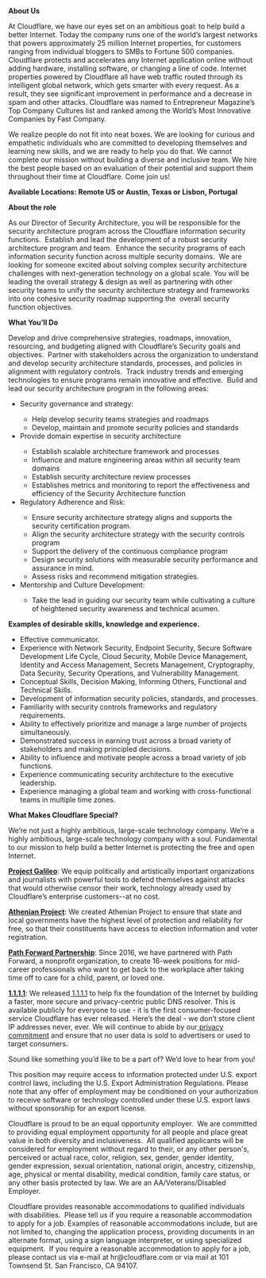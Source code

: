 <div class="content-intro">
	<div><strong>About Us</strong></div>
	<div>
		<p><span style="font-weight: 400;">At Cloudflare, we have our eyes set on an ambitious goal: to help build a better Internet. Today the company runs one of the world’s largest networks that powers approximately 25 million Internet properties, for customers ranging from individual bloggers to SMBs to Fortune 500 companies. Cloudflare protects and accelerates any Internet application online without adding hardware, installing software, or changing a line of code. Internet properties powered by Cloudflare all have web traffic routed through its intelligent global network, which gets smarter with every request. As a result, they see significant improvement in performance and a decrease in spam and other attacks. Cloudflare was named to Entrepreneur Magazine’s Top Company Cultures list and ranked among the World’s Most Innovative Companies by Fast Company.</span><span style="font-weight: 400;">&nbsp;</span></p>
		<p><span style="font-weight: 400;">We realize people do not fit into neat boxes. We are looking for curious and empathetic individuals who are committed to developing themselves and learning new skills, and we are ready to help you do that. We cannot complete our mission without building a diverse and inclusive team. We hire the best people based on an evaluation of their potential and support them throughout their time at Cloudflare. Come join us!&nbsp;</span></p>
	</div>
</div>
<p><strong>Available Locations: Remote US or Austin, Texas or Lisbon, Portugal</strong></p>
<p><strong>About the role&nbsp;</strong></p>
<p>As our Director of Security Architecture, you will be responsible for the security architecture program across the Cloudflare information security functions.&nbsp; Establish and lead the development of a robust security architecture program and team.&nbsp; Enhance the security programs of each information security function across multiple security domains.&nbsp; We are looking for someone excited about solving complex security architecture challenges with next-generation technology on a global scale. You will be leading the overall strategy &amp; design as well as partnering with other security teams to unify the security architecture strategy and frameworks into one cohesive security roadmap supporting the&nbsp; overall security function objectives.</p>
<p><strong>What You’ll Do</strong></p>
<p>Develop and drive comprehensive strategies, roadmaps, innovation, resourcing, and budgeting aligned with Cloudflare’s Security goals and objectives.&nbsp; Partner with stakeholders across the organization to understand and develop security architecture standards, processes, and policies in alignment with regulatory controls.&nbsp; Track industry trends and emerging technologies to ensure programs remain innovative and effective.&nbsp; Build and lead our security architecture program in the following areas:</p>
<ul>
	<li>Security governance and strategy:</li>
	<ul>
		<li>Help develop security teams strategies and roadmaps</li>
		<li>Develop, maintain and promote security policies and standards</li>
	</ul>
	<li>Provide domain expertise in security architecture</li>
	<ul>
		<li>Establish scalable architecture framework and processes</li>
		<li>Influence and mature engineering areas within all security team domains</li>
		<li>Establish security architecture review processes</li>
		<li>Establishes metrics and monitoring to report the effectiveness and efficiency of the Security Architecture function</li>
	</ul>
	<li>Regulatory Adherence and Risk:</li>
	<ul>
		<li>Ensure security architecture strategy aligns and supports the security certification program.</li>
		<li>Align the security architecture strategy with the security controls program</li>
		<li>Support the delivery of the continuous compliance program</li>
		<li>Design security solutions with measurable security performance and assurance in mind.</li>
		<li>Assess risks and recommend mitigation strategies.</li>
	</ul>
	<li>Mentorship and Culture Development:</li>
	<ul>
		<li>Take the lead in guiding our security team while cultivating a culture of heightened security awareness and technical acumen.</li>
	</ul>
</ul>
<p><strong>Examples of desirable skills, knowledge and experience.</strong></p>
<ul>
	<li>Effective communicator.&nbsp;</li>
	<li>Experience with Network Security, Endpoint Security, Secure Software Development Life Cycle, Cloud Security, Mobile Device Management, Identity and Access Management, Secrets Management, Cryptography, Data Security, Security Operations, and Vulnerability Management.</li>
	<li>Conceptual Skills, Decision Making, Informing Others, Functional and Technical Skills.</li>
	<li>Development of information security policies, standards, and processes.</li>
	<li>Familiarity with security controls frameworks and regulatory requirements.</li>
	<li>Ability to effectively prioritize and manage a large number of projects simultaneously.</li>
	<li>Demonstrated success in earning trust across a broad variety of stakeholders and making principled decisions.</li>
	<li>Ability to influence and motivate people across a broad variety of job functions.</li>
	<li>Experience communicating security architecture to the executive leadership.&nbsp;</li>
	<li>Experience managing a global team and working with cross-functional teams in multiple time zones.&nbsp;</li>
</ul>
<div class="content-conclusion">
	<p><strong>What Makes Cloudflare Special?</strong></p>
	<p><span style="font-weight: 400;">We’re not just a highly ambitious, large-scale technology company. We’re a highly ambitious, large-scale technology company with a soul. Fundamental to our mission to help build a better Internet is protecting the free and open Internet.</span></p>
	<p><a href="https://blog.cloudflare.com/protecting-free-expression-online/"><strong>Project Galileo</strong></a><span style="font-weight: 400;">: We equip politically and artistically important organizations and journalists with powerful tools to defend themselves against attacks that would otherwise censor their work, technology already used by Cloudflare’s enterprise customers--at no cost.</span></p>
	<p><strong><a href="https://www.cloudflare.com/athenian/">Athenian Project</a></strong><span style="font-weight: 400;">: We created Athenian Project to ensure that state and local governments have the highest level of protection and reliability for free, so that their constituents have access to election information and voter registration.</span></p>
	<p><a href="https://blog.cloudflare.com/tag/path-forward/"><strong>Path Forward Partnership</strong></a><span style="font-weight: 400;">: Since 2016, we have partnered with Path Forward, a nonprofit organization, to create 16-week positions for mid-career professionals who want to get back to the workplace after taking time off to care for a child, parent, or loved one.</span></p>
	<p><a href="https://1.1.1.1/"><strong>1.1.1.1</strong></a><span style="font-weight: 400;">: We released</span><a href="https://1.1.1.1/"> <span style="font-weight: 400;">1.1.1.1</span></a><span style="font-weight: 400;"> to help fix the foundation of the Internet by building a faster, more secure and privacy-centric public DNS resolver. This is available publicly for everyone to use - it is the first consumer-focused service Cloudflare has ever released. Here’s the deal - we don’t store client IP addresses never, ever. We will continue to abide by our</span><a href="https://developers.cloudflare.com/1.1.1.1/privacy/public-dns-resolver"> privacy commitment</a><span style="font-weight: 400;"> and ensure that no user data is sold to advertisers or used to target consumers.</span></p>
	<p><span style="font-weight: 400;">Sound like something you’d like to be a part of? We’d love to hear from you!</span></p>
	<p><span style="font-weight: 400;">This position may require access to information protected under U.S. export control laws, including the U.S. Export Administration Regulations. Please note that any offer of employment may be conditioned on your authorization to receive software or technology controlled under these U.S. export laws without sponsorship for an export license.</span></p>
	<p><span style="font-weight: 400;">Cloudflare is proud to be an equal opportunity employer. &nbsp;We are committed to providing equal employment opportunity for all people and place great value in both diversity and inclusiveness. &nbsp;All qualified applicants will be considered for employment without regard to their, or any other person's, perceived or actual</span> <span style="font-weight: 400;">race, color, religion, sex, gender, gender identity, gender expression, sexual orientation, national origin, ancestry, citizenship, age, physical or mental disability, medical condition, family care status, or any other basis protected by law. </span><span style="font-weight: 400;">We are an AA/Veterans/Disabled Employer.</span></p>
	<p><span style="font-weight: 400;">Cloudflare provides reasonable accommodations to qualified individuals with disabilities. &nbsp;Please tell us if you require a reasonable accommodation to apply for a job. Examples of reasonable accommodations include, but are not limited to, changing the application process, providing documents in an alternate format, using a sign language interpreter, or using specialized equipment. &nbsp;If you require a reasonable accommodation to apply for a job, please contact us via e-mail at </span><span style="font-weight: 400;">hr@cloudflare.com</span><span style="font-weight: 400;"> or via mail at 101 Townsend St. San Francisco, CA 94107.</span></p>
</div>